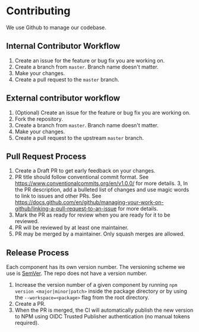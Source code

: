 # Contributing

We use Github to manage our codebase.

## Internal Contributor Workflow

1. Create an issue for the feature or bug fix you are working on.
2. Create a branch from `master`. Branch name doesn't matter.
3. Make your changes.
4. Create a pull request to the `master` branch.

## External contributor workflow

1. (Optional) Create an issue for the feature or bug fix you are working on.
2. Fork the repository.
3. Create a branch from `master`. Branch name doesn't matter.
4. Make your changes.
5. Create a pull request to the upstream `master` branch.

## Pull Request Process

1. Create a Draft PR to get early feedback on your changes.
2. PR title should follow conventional commit format. See https://www.conventionalcommits.org/en/v1.0.0/ for more details.
3, In the PR description, add a bulleted list of changes and use magic words to link to issues and other PRs. See https://docs.github.com/en/github/managing-your-work-on-github/linking-a-pull-request-to-an-issue for more details.
4. Mark the PR as ready for review when you are ready for it to be reviewed.
5. PR will be reviewed by at least one maintainer.
6. PR may be merged by a maintainer. Only squash merges are allowed.

## Release Process

Each component has its own version number. The versioning scheme we use is
[SemVer](http://semver.org/). The repo does not have a version number.

1. Increase the version number of a given component by running `npm version <major|minor|patch>` inside the package directory or by using the `--workspace=<package>` flag from the root directory.
2. Create a PR.
3. When the PR is merged, the CI will automatically publish the new version to NPM using OIDC Trusted Publisher authentication (no manual tokens required).